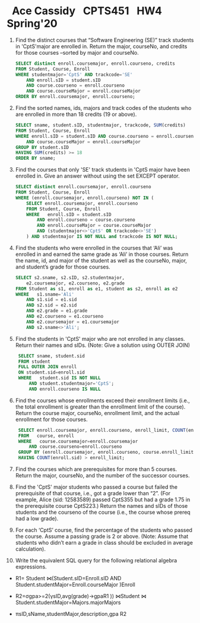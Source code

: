 # &ensp;Ace Cassidy &ensp;CPTS451 &ensp;HW4 &ensp;Spring'20

1. Find the distinct courses that “Software Engineering (SE)” track students in 'CptS'major are enrolled in. Return the major,  courseNo, and credits for those courses –sorted by major and courseNo.

    ```SQL
    SELECT distinct enroll.coursemajor, enroll.courseno, credits
    FROM Student, Course, Enroll
    WHERE studentmajor='CptS' AND trackcode='SE'
        AND enroll.sID = student.sID
        AND course.courseno = enroll.courseno
        AND course.courseMajor = enroll.courseMajor
    ORDER BY enroll.coursemajor, enroll.courseno;
    ```

2. Find the sorted names, ids, majors and track codes of the students who are enrolled in more than 18 credits (19 or above).

    ```SQL
    SELECT sname, student.sID, studentmajor, trackcode, SUM(credits)
    FROM Student, Course, Enroll
    WHERE enroll.sID = student.sID AND course.courseno = enroll.courseno
        AND course.courseMajor = enroll.courseMajor
    GROUP BY student.sID
    HAVING SUM(credits) >= 18
    ORDER BY sname;
    ```

3. Find the courses that only 'SE' track students in 'CptS major have been enrolled in. Give an answer without using the set EXCEPT operator.

    ```SQL
    SELECT distinct enroll.coursemajor, enroll.courseno
    FROM Student, Course, Enroll
    WHERE (enroll.coursemajor, enroll.courseno) NOT IN (
        SELECT enroll.coursemajor, enroll.courseno
        FROM Student, Course, Enroll
        WHERE   enroll.sID = student.sID
            AND enroll.courseno = course.courseno
            AND enroll.courseMajor = course.courseMajor
            AND (studentmajor<>'CptS' OR trackcode<>'SE')
        ) AND studentmajor IS NOT NULL and trackcode IS NOT NULL;
    ```

4. Find the students who were enrolled in the courses that ‘Ali’ was enrolled in and earned the same grade as ‘Ali’ in those courses. Return the name, id, and major of the student as well as the courseNo,  major, and student’s grade for those courses.

    ```SQL
    SELECT s2.sname, s2.sID, s2.studentmajor,
        e2.coursemajor, e2.courseno, e2.grade
    FROM Student as s1, enroll as e1, student as s2, enroll as e2
    WHERE   s1.sname='Ali'
        AND s1.sid = e1.sid
        AND s2.sid = e2.sid
        AND e2.grade = e1.grade
        AND e2.courseno = e1.courseno
        AND e2.coursemajor = e1.coursemajor
        AND s2.sname<>'Ali';
    ```

5. Find the students in 'CptS' major who are not enrolled in any classes. Return their names and sIDs. (Note: Give a solution using OUTER JOIN)

   ```SQL
    SELECT sname, student.sid
    FROM student
    FULL OUTER JOIN enroll
    ON student.sid=enroll.sid
    WHERE   student.sid IS NOT NULL
        AND student.studentmajor='CptS';
        AND enroll.courseno IS NULL
    ```

6. Find the courses whose enrollments exceed their enrollment limits (i.e., the total enrollment is greater than the enrollment limit of the course). Return the course  major, courseNo, enrollment limit, and the actual enrollment for those courses.

   ```SQL
    SELECT enroll.coursemajor, enroll.courseno, enroll_limit, COUNT(enroll.sid) as enrollnum
    FROM   course, enroll
    WHERE   course.coursemajor=enroll.coursemajor
        AND course.courseno=enroll.courseno
    GROUP BY (enroll.coursemajor, enroll.courseno, course.enroll_limit )
    HAVING COUNT(enroll.sid) > enroll_limit;
    ```

7. Find the courses which are prerequisites for more than 5 courses. Return the major, courseNo, and the number of the successor courses.

8. Find the 'CptS' major students who passed a course but failed the prerequisite of that course, i.e., got a grade lower than “2”. (For example, Alice (sid: 12583589) passed CptS355 but had a grade 1.75 in the prerequisite course CptS223.)  Return the names and sIDs of those students and the courseno of the course (i.e., the course whose prereq had a low grade).

9. For each ‘CptS’ course, find the percentage of the students who passed the course. Assume a passing grade is 2 or above. (Note: Assume that students who didn’t earn a grade in class should be excluded in average calculation).

10. Write the equivalent SQL query for the following relational algebra expressions.

* R1= Student ⋈(Student.sID=Enroll.sID AND Student.studentMajor=Enroll.courseMajor )Enroll

* R2=σgpa>=2(γsID,avg(grade)->gpaR1 )) ⋈Student ⋈ Student.studentMajor=Majors.majorMajors

* πsID,sName,studentMajor,description,gpa R2

